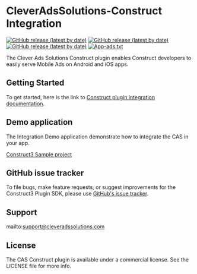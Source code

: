 # CleverAdsSolutions-Construct Integration
[![GitHub release (latest by date)](https://img.shields.io/npm/v/@cleveradssolutions/cas.cordova.base?label=CAS%20Cordova)](https://github.com/cleveradssolutions/CAS-Cordova)
[![GitHub release (latest by date)](https://img.shields.io/github/v/release/CleverAdsSolutions/CAS-Android?label=CAS%20Android)](https://github.com/cleveradssolutions/CAS-Android)
[![GitHub release (latest by date)](https://img.shields.io/github/v/release/CleverAdsSolutions/CAS-iOS?label=CAS%20iOS)](https://github.com/cleveradssolutions/CAS-iOS)
[![App-ads.txt](https://img.shields.io/endpoint?url=https://raw.githubusercontent.com/cleveradssolutions/App-ads.txt/master/Shield.json)](https://github.com/cleveradssolutions/App-ads.txt)        

The Clever Ads Solutions Construct plugin enables Construct developers to easily serve Mobile Ads on Android and iOS apps. 

## Getting Started
To get started, here is the link to [Construct plugin integration documentation](https://github.com/cleveradssolutions/CAS-Construct/wiki).

## Demo application

The Integration Demo application demonstrate how to integrate the CAS in your app.

[Construct3 Sample project](https://github.com/cleveradssolutions/CAS-Construct/blob/main/CAS-Construct-Sample.c3p)

## GitHub issue tracker
To file bugs, make feature requests, or suggest improvements for the Construct3 Plugin SDK, please use [GitHub's issue tracker](https://github.com/cleveradssolutions/CAS-Construct/issues).

## Support
mailto:support@cleveradssolutions.com

## License
The CAS Construct plugin is available under a commercial license. See the LICENSE file for more info.